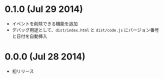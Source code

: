
0.1.0 (Jul 29 2014)
===================

* イベントを削除できる機能を追加
* デバッグ用途として、```dist/index.html``` と ```dist/code.js``` にバージョン番号と日付を自動挿入

0.0.0 (Jul 28 2014)
===================

* 初リリース

